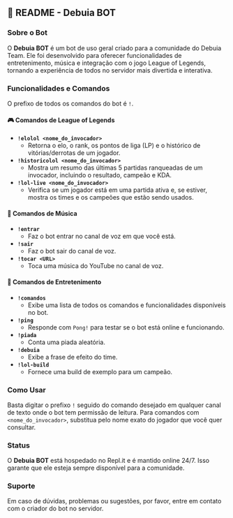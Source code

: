 ## 🤖 **README - Debuia BOT**

### Sobre o Bot

O **Debuia BOT** é um bot de uso geral criado para a comunidade do Debuia Team. Ele foi desenvolvido para oferecer funcionalidades de entretenimento, música e integração com o jogo League of Legends, tornando a experiência de todos no servidor mais divertida e interativa.

### Funcionalidades e Comandos

O prefixo de todos os comandos do bot é `!`.

#### 🎮 Comandos de League of Legends
* **`!elolol <nome_do_invocador>`**
    * Retorna o elo, o rank, os pontos de liga (LP) e o histórico de vitórias/derrotas de um jogador.
* **`!historicolol <nome_do_invocador>`**
    * Mostra um resumo das últimas 5 partidas ranqueadas de um invocador, incluindo o resultado, campeão e KDA.
* **`!lol-live <nome_do_invocador>`**
    * Verifica se um jogador está em uma partida ativa e, se estiver, mostra os times e os campeões que estão sendo usados.

#### 🎵 Comandos de Música
* **`!entrar`**
    * Faz o bot entrar no canal de voz em que você está.
* **`!sair`**
    * Faz o bot sair do canal de voz.
* **`!tocar <URL>`**
    * Toca uma música do YouTube no canal de voz.

#### 🎲 Comandos de Entretenimento
* **`!comandos`**
    * Exibe uma lista de todos os comandos e funcionalidades disponíveis no bot.
* **`!ping`**
    * Responde com `Pong!` para testar se o bot está online e funcionando.
* **`!piada`**
    * Conta uma piada aleatória.
* **`!debuia`**
    * Exibe a frase de efeito do time.
* **`!lol-build`**
    * Fornece uma build de exemplo para um campeão.

### Como Usar

Basta digitar o prefixo `!` seguido do comando desejado em qualquer canal de texto onde o bot tem permissão de leitura. Para comandos com `<nome_do_invocador>`, substitua pelo nome exato do jogador que você quer consultar.

### Status

O **Debuia BOT** está hospedado no Repl.it e é mantido online 24/7. Isso garante que ele esteja sempre disponível para a comunidade.

### Suporte

Em caso de dúvidas, problemas ou sugestões, por favor, entre em contato com o criador do bot no servidor.